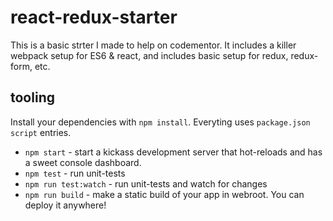 # react-redux-starter

This is a basic strter I made to help on codementor.  It includes a killer webpack setup for ES6 & react, and includes basic setup for redux, redux-form, etc.

## tooling

Install your dependencies with `npm install`.
Everyting uses `package.json` `script` entries.

* `npm start` - start a kickass development server that hot-reloads and has a sweet console dashboard.
* `npm test` - run unit-tests
* `npm run test:watch` - run unit-tests and watch for changes
* `npm run build` - make a static build of your app in webroot. You can deploy it anywhere!
